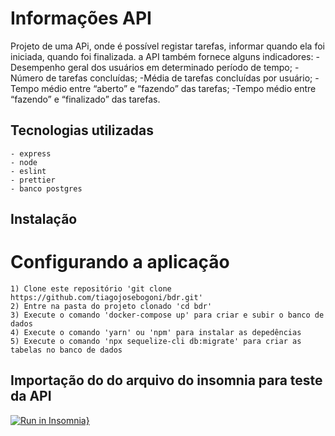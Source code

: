 # Informações API
  Projeto de uma APi, onde é possível registar tarefas, informar quando ela foi iniciada,
  quando foi finalizada. a API também fornece alguns indicadores:
    -Desempenho geral dos usuários em determinado período de tempo;
    -Número de tarefas concluídas;
    -Média de tarefas concluídas por usuário;
    -Tempo médio entre “aberto” e “fazendo” das tarefas;
    -Tempo médio entre “fazendo” e “finalizado” das tarefas.

  ## Tecnologias utilizadas
    - express
    - node
    - eslint
    - prettier
    - banco postgres

## Instalação
 # Configurando a aplicação
    1) Clone este repositório 'git clone https://github.com/tiagojosebogoni/bdr.git'
    2) Entre na pasta do projeto clonado 'cd bdr'
    3) Execute o comando 'docker-compose up' para criar e subir o banco de dados
    4) Execute o comando 'yarn' ou 'npm' para instalar as depedências
    5) Execute o comando 'npx sequelize-cli db:migrate' para criar as tabelas no banco de dados

## Importação do do arquivo do insomnia para teste da API
  [![Run in Insomnia}](https://insomnia.rest/images/run.svg)](https://insomnia.rest/run/?label=BDR%20API&uri=https%3A%2F%2Fraw.githubusercontent.com%2Ftiagojosebogoni%2Fbdr%2Fmain%2FexportInsomnia.json%3Ftoken%3DAA7N65BBRBP3FC5NIJ5GLU27YZOAI)

